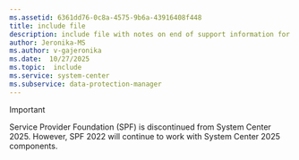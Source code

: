 ```yaml
---
ms.assetid: 6361dd76-0c8a-4575-9b6a-43916408f448
title: include file
description: include file with notes on end of support information for 1801 and 1807, notes for use in all articles under 1801 and 1807 monikers
author: Jeronika-MS
ms.author: v-gajeronika
ms.date:  10/27/2025
ms.topic:  include
ms.service: system-center
ms.subservice: data-protection-manager
---
```

> [!IMPORTANT]
>
>Service Provider Foundation (SPF) is discontinued from System Center 2025. However, SPF 2022 will continue to work with System Center 2025 components.
